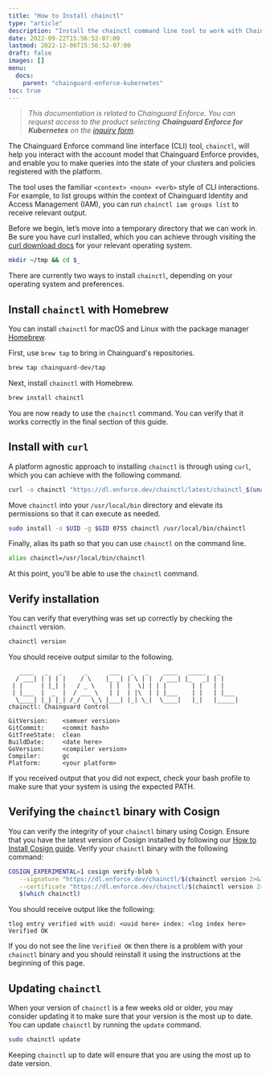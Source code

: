 ```yaml
---
title: "How to Install chainctl"
type: "article"
description: "Install the chainctl command line tool to work with Chainguard Enforce and Images"
date: 2022-09-22T15:56:52-07:00
lastmod: 2022-12-06T15:56:52-07:00
draft: false
images: []
menu:
  docs:
    parent: "chainguard-enforce-kubernetes"
toc: true
---
```


> _This documentation is related to Chainguard Enforce. You can request access to the product selecting **Chainguard Enforce for Kubernetes** on the [inquiry form](https://www.chainguard.dev/get-demo?utm_source=docs)._

The Chainguard Enforce command line interface (CLI) tool, `chainctl`, will help you interact with the account model that Chainguard Enforce provides, and enable you to make queries into the state of your clusters and policies registered with the platform.

The tool uses the familiar `<context> <noun> <verb>` style of CLI interactions. For example, to list groups within the context of Chainguard Identity and Access Management (IAM), you can run `chainctl iam groups list` to receive relevant output.

Before we begin, let’s move into a temporary directory that we can work in. Be sure you have curl installed, which you can achieve through visiting the [curl download docs](https://curl.se/download.html) for your relevant operating system.

```sh
mkdir ~/tmp && cd $_
```

There are currently two ways to install `chainctl`, depending on your operating system and preferences.

## Install `chainctl` with Homebrew

You can install `chainctl` for macOS and Linux with the package manager [Homebrew](https://brew.sh/).

First, use `brew tap` to bring in Chainguard's repositories.

```sh
brew tap chainguard-dev/tap
```

Next, install `chainctl` with Homebrew.

```sh
brew install chainctl
```

You are now ready to use the `chainctl` command. You can verify that it works correctly in the final section of this guide.

## Install with `curl`

A platform agnostic approach to installing `chainctl` is through using `curl`, which you can achieve with the following command.

```bash
curl -o chainctl "https://dl.enforce.dev/chainctl/latest/chainctl_$(uname -s | tr '[:upper:]' '[:lower:]')_$(uname -m)"
```

Move `chainctl` into your `/usr/local/bin` directory and elevate its permissions so that it can execute as needed.

```sh
sudo install -o $UID -g $GID 0755 chainctl /usr/local/bin/chainctl
```

Finally, alias its path so that you can use `chainctl` on the command line.

```sh
alias chainctl=/usr/local/bin/chainctl
```

At this point, you'll be able to use the `chainctl` command.

## Verify installation

You can verify that everything was set up correctly by checking the `chainctl` version.

```sh
chainctl version
```

You should receive output similar to the following.

```
   ____   _   _      _      ___   _   _    ____   _____   _
  / ___| | | | |    / \    |_ _| | \ | |  / ___| |_   _| | |
 | |     | |_| |   / _ \    | |  |  \| | | |       | |   | |
 | |___  |  _  |  / ___ \   | |  | |\  | | |___    | |   | |___
  \____| |_| |_| /_/   \_\ |___| |_| \_|  \____|   |_|   |_____|
chainctl: Chainguard Control

GitVersion:    <semver version>
GitCommit:     <commit hash>
GitTreeState:  clean
BuildDate:     <date here>
GoVersion:     <compiler version>
Compiler:      gc
Platform:      <your platform>
```

If you received output that you did not expect, check your bash profile to make sure that your system is using the expected PATH. 

## Verifying the `chainctl` binary with Cosign

You can verify the integrity of your `chainctl` binary using Cosign. Ensure that you have the latest version of Cosign installed by following our [How to Install Cosign guide](/open-source/sigstore/cosign/how-to-install-cosign/). Verify your `chainctl` binary with the following command:

```sh
COSIGN_EXPERIMENTAL=1 cosign verify-blob \
   --signature "https://dl.enforce.dev/chainctl/$(chainctl version 2>&1 |awk '/GitVersion/ {print $2}')/chainctl_$(uname -s | tr '[:upper:]' '[:lower:]')_$(uname -m).sig" \
   --certificate "https://dl.enforce.dev/chainctl/$(chainctl version 2>&1 |awk '/GitVersion/ {print $2}')/chainctl_$(uname -s | tr '[:upper:]' '[:lower:]')_$(uname -m).cert.pem" \
   $(which chainctl)
```

You should receive output like the following:

```
tlog entry verified with uuid: <uuid here> index: <log index here>
Verified OK
```

If you do not see the line `Verified OK` then there is a problem with your `chainctl` binary and you should reinstall it using the instructions at the beginning of this page.

## Updating `chainctl`

When your version of `chainctl` is a few weeks old or older, you may consider updating it to make sure that your version is the most up to date. You can update `chainctl` by running the `update` command.

```sh
sudo chainctl update
```

Keeping `chainctl` up to date will ensure that you are using the most up to date version.
